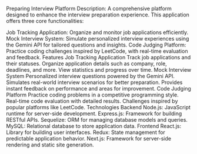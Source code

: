 Preparing Interview Platform
Description: A comprehensive platform designed to enhance the interview preparation experience. This application offers three core functionalities:

Job Tracking Application: Organize and monitor job applications efficiently.
Mock Interview System: Simulate personalized interview experiences using the Gemini API for tailored questions and insights.
Code Judging Platform: Practice coding challenges inspired by LeetCode, with real-time evaluation and feedback.
Features
Job Tracking Application
Track job applications and their statuses.
Organize application details such as company, role, deadlines, and more.
View statistics and progress over time.
Mock Interview System
Personalized interview questions powered by the Gemini API.
Simulates real-world interview scenarios for better preparation.
Provides instant feedback on performance and areas for improvement.
Code Judging Platform
Practice coding problems in a competitive programming style.
Real-time code evaluation with detailed results.
Challenges inspired by popular platforms like LeetCode.
Technologies
Backend
Node.js: JavaScript runtime for server-side development.
Express.js: Framework for building RESTful APIs.
Sequelize: ORM for managing database models and queries.
MySQL: Relational database to store application data.
Frontend
React.js: Library for building user interfaces.
Redux: State management for predictable application behavior.
Next.js: Framework for server-side rendering and static site generation.


 
